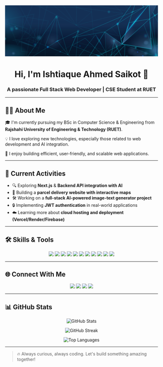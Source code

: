 <!-- Banner Image -->
<p align="center">
  <img src="github-Banner.jpg" alt="Banner" />
</p>

<!-- Name and Designation -->
<h1 align="center">Hi, I'm Ishtiaque Ahmed Saikot 👋</h1>
<h3 align="center">A passionate Full Stack Web Developer | CSE Student at RUET</h3>

---

## 🧑‍💻 About Me

🎓 I'm currently pursuing my BSc in Computer Science & Engineering from **Rajshahi University of Engineering & Technology (RUET)**.

💡 I love exploring new technologies, especially those related to web development and AI integration.

🚀 I enjoy building efficient, user-friendly, and scalable web applications.

---

## 🌱 Current Activities

- 🔍 Exploring **Next.js** & **Backend API integration with AI**
- 🧠 Building a **parcel delivery website with interactive maps**
- 🛠️ Working on a **full-stack AI-powered image-text generator project**
- 🔒 Implementing **JWT authentication** in real-world applications
- ☁️ Learning more about **cloud hosting and deployment (Vercel/Render/Firebase)**

---

## 🛠️ Skills & Tools

<p align="center">
  <img src="https://img.shields.io/badge/HTML5-E34F26?logo=html5&logoColor=white&style=for-the-badge" />
  <img src="https://img.shields.io/badge/CSS3-1572B6?logo=css3&logoColor=white&style=for-the-badge" />
  <img src="https://img.shields.io/badge/JavaScript-F7DF1E?logo=javascript&logoColor=black&style=for-the-badge" />
  <img src="https://img.shields.io/badge/React-61DAFB?logo=react&logoColor=black&style=for-the-badge" />
  <img src="https://img.shields.io/badge/React Router-CA4245?logo=reactrouter&logoColor=white&style=for-the-badge" />
  <img src="https://img.shields.io/badge/Express.js-000000?logo=express&logoColor=white&style=for-the-badge" />
  <img src="https://img.shields.io/badge/MongoDB-47A248?logo=mongodb&logoColor=white&style=for-the-badge" />
  <img src="https://img.shields.io/badge/Firebase-FFCA28?logo=firebase&logoColor=black&style=for-the-badge" />
  <img src="https://img.shields.io/badge/JWT-000000?logo=jsonwebtokens&logoColor=white&style=for-the-badge" />
  <img src="https://img.shields.io/badge/Tailwind_CSS-06B6D4?logo=tailwind-css&logoColor=white&style=for-the-badge" />
  <img src="https://img.shields.io/badge/Git-F05032?logo=git&logoColor=white&style=for-the-badge" />
</p>

---

## 🌐 Connect With Me

<p align="center">
  <a href="mailto:saikotahmed003@gmail.com"><img src="https://img.shields.io/badge/Gmail-D14836?logo=gmail&logoColor=white&style=for-the-badge" /></a>
  <a href="https://www.linkedin.com/in/saikot-ahmed/"><img src="https://img.shields.io/badge/LinkedIn-0077B5?logo=linkedin&logoColor=white&style=for-the-badge" /></a>
  <a href="https://www.facebook.com/ishtiaque.ahmed.saikot"><img src="https://img.shields.io/badge/Facebook-1877F2?logo=facebook&logoColor=white&style=for-the-badge" /></a>
  <a href="https://github.com/Saikot123"><img src="https://img.shields.io/badge/GitHub-181717?logo=github&logoColor=white&style=for-the-badge" /></a>
</p>

---

## 📊 GitHub Stats

<p align="center">
  <img src="https://github-readme-stats.vercel.app/api?username=Saikot123&show_icons=true&theme=tokyonight" alt="GitHub Stats" />
</p>

<p align="center">
  <img src="https://github-readme-streak-stats.demolab.com/?user=Saikot123&theme=tokyonight" alt="GitHub Streak" />
</p>

<p align="center">
  <img src="https://github-readme-stats.vercel.app/api/top-langs/?username=Saikot123&layout=compact&theme=tokyonight" alt="Top Languages" />
</p>


---

> 🔥 Always curious, always coding. Let's build something amazing together!
